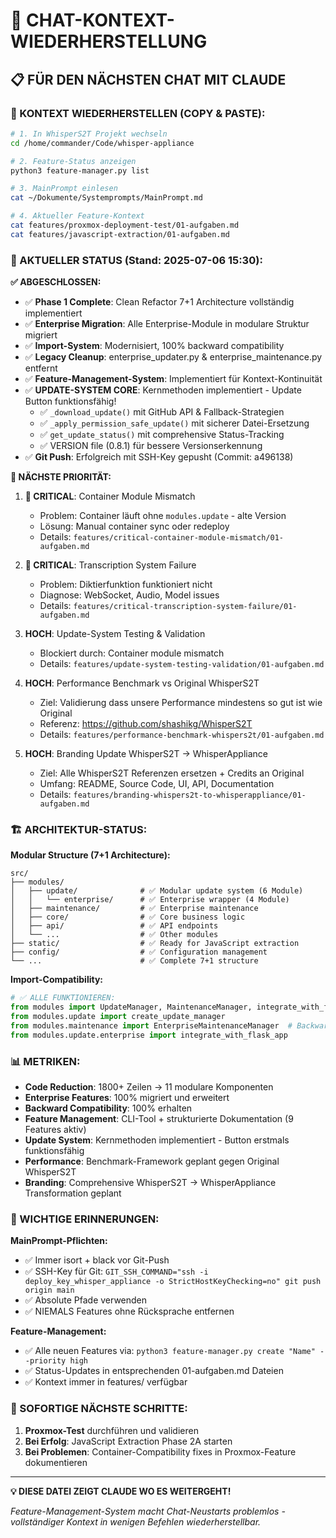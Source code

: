 # 🎯 CHAT-KONTEXT-WIEDERHERSTELLUNG

## 📋 **FÜR DEN NÄCHSTEN CHAT MIT CLAUDE**

### **🔄 KONTEXT WIEDERHERSTELLEN (COPY & PASTE):**

```bash
# 1. In WhisperS2T Projekt wechseln
cd /home/commander/Code/whisper-appliance

# 2. Feature-Status anzeigen
python3 feature-manager.py list

# 3. MainPrompt einlesen  
cat ~/Dokumente/Systemprompts/MainPrompt.md

# 4. Aktueller Feature-Kontext
cat features/proxmox-deployment-test/01-aufgaben.md
cat features/javascript-extraction/01-aufgaben.md
```

### **🎯 AKTUELLER STATUS (Stand: 2025-07-06 15:30):**

**✅ ABGESCHLOSSEN:**
- ✅ **Phase 1 Complete**: Clean Refactor 7+1 Architecture vollständig implementiert
- ✅ **Enterprise Migration**: Alle Enterprise-Module in modulare Struktur migriert  
- ✅ **Import-System**: Modernisiert, 100% backward compatibility
- ✅ **Legacy Cleanup**: enterprise_updater.py & enterprise_maintenance.py entfernt
- ✅ **Feature-Management-System**: Implementiert für Kontext-Kontinuität
- ✅ **UPDATE-SYSTEM CORE**: Kernmethoden implementiert - Update Button funktionsfähig!
  - ✅ `_download_update()` mit GitHub API & Fallback-Strategien
  - ✅ `_apply_permission_safe_update()` mit sicherer Datei-Ersetzung
  - ✅ `get_update_status()` mit comprehensive Status-Tracking
  - ✅ VERSION file (0.8.1) für bessere Versionserkennung
- ✅ **Git Push**: Erfolgreich mit SSH-Key gepusht (Commit: a496138)

**🎯 NÄCHSTE PRIORITÄT:**
1. **🚨 CRITICAL**: Container Module Mismatch
   - Problem: Container läuft ohne `modules.update` - alte Version
   - Lösung: Manual container sync oder redeploy
   - Details: `features/critical-container-module-mismatch/01-aufgaben.md`

2. **🚨 CRITICAL**: Transcription System Failure  
   - Problem: Diktierfunktion funktioniert nicht
   - Diagnose: WebSocket, Audio, Model issues
   - Details: `features/critical-transcription-system-failure/01-aufgaben.md`

3. **HOCH**: Update-System Testing & Validation
   - Blockiert durch: Container module mismatch
   - Details: `features/update-system-testing-validation/01-aufgaben.md`

4. **HOCH**: Performance Benchmark vs Original WhisperS2T
   - Ziel: Validierung dass unsere Performance mindestens so gut ist wie Original
   - Referenz: https://github.com/shashikg/WhisperS2T
   - Details: `features/performance-benchmark-whispers2t/01-aufgaben.md`

5. **HOCH**: Branding Update WhisperS2T → WhisperAppliance  
   - Ziel: Alle WhisperS2T Referenzen ersetzen + Credits an Original
   - Umfang: README, Source Code, UI, API, Documentation
   - Details: `features/branding-whispers2t-to-whisperappliance/01-aufgaben.md`

### **🏗️ ARCHITEKTUR-STATUS:**

**Modular Structure (7+1 Architecture):**
```
src/
├── modules/
│   ├── update/              # ✅ Modular update system (6 Module)
│   │   └── enterprise/      # ✅ Enterprise wrapper (4 Module)
│   ├── maintenance/         # ✅ Enterprise maintenance
│   ├── core/                # ✅ Core business logic
│   ├── api/                 # ✅ API endpoints
│   └── ...                  # ✅ Other modules
├── static/                  # ✅ Ready for JavaScript extraction
├── config/                  # ✅ Configuration management
└── ...                      # ✅ Complete 7+1 structure
```

**Import-Compatibility:**
```python
# ✅ ALLE FUNKTIONIEREN:
from modules import UpdateManager, MaintenanceManager, integrate_with_flask_app
from modules.update import create_update_manager
from modules.maintenance import EnterpriseMaintenanceManager  # Backward compatibility
from modules.update.enterprise import integrate_with_flask_app
```

### **📊 METRIKEN:**
- **Code Reduction**: 1800+ Zeilen → 11 modulare Komponenten
- **Enterprise Features**: 100% migriert und erweitert  
- **Backward Compatibility**: 100% erhalten
- **Feature Management**: CLI-Tool + strukturierte Dokumentation (9 Features aktiv)
- **Update System**: Kernmethoden implementiert - Button erstmals funktionsfähig
- **Performance**: Benchmark-Framework geplant gegen Original WhisperS2T
- **Branding**: Comprehensive WhisperS2T → WhisperAppliance Transformation geplant

### **🚨 WICHTIGE ERINNERUNGEN:**

**MainPrompt-Pflichten:**
- ✅ Immer isort + black vor Git-Push
- ✅ SSH-Key für Git: `GIT_SSH_COMMAND="ssh -i deploy_key_whisper_appliance -o StrictHostKeyChecking=no" git push origin main`
- ✅ Absolute Pfade verwenden
- ✅ NIEMALS Features ohne Rücksprache entfernen

**Feature-Management:**
- ✅ Alle neuen Features via: `python3 feature-manager.py create "Name" --priority high`
- ✅ Status-Updates in entsprechenden 01-aufgaben.md Dateien
- ✅ Kontext immer in features/ verfügbar

### **🎯 SOFORTIGE NÄCHSTE SCHRITTE:**

1. **Proxmox-Test** durchführen und validieren
2. **Bei Erfolg**: JavaScript Extraction Phase 2A starten
3. **Bei Problemen**: Container-Compatibility fixes in Proxmox-Feature dokumentieren

---

**💡 DIESE DATEI ZEIGT CLAUDE WO ES WEITERGEHT!**

*Feature-Management-System macht Chat-Neustarts problemlos - vollständiger Kontext in wenigen Befehlen wiederherstellbar.*
